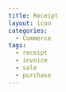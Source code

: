 ```yaml
---
title: Receipt
layout: icon
categories:
  - Commerce
tags:
  - receipt
  - invoice
  - sale
  - purchase
---
```

